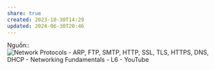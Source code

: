 ```yaml
---
share: true
created: 2023-10-30T14:29
updated: 2024-06-30T20:46
---
```

Nguồn:: ![Network Protocols - ARP, FTP, SMTP, HTTP, SSL, TLS, HTTPS, DNS, DHCP - Networking Fundamentals - L6 - YouTube](https://youtu.be/E5bSumTAHZE?si=48l-GzMxr0rFf7ix&t=549)